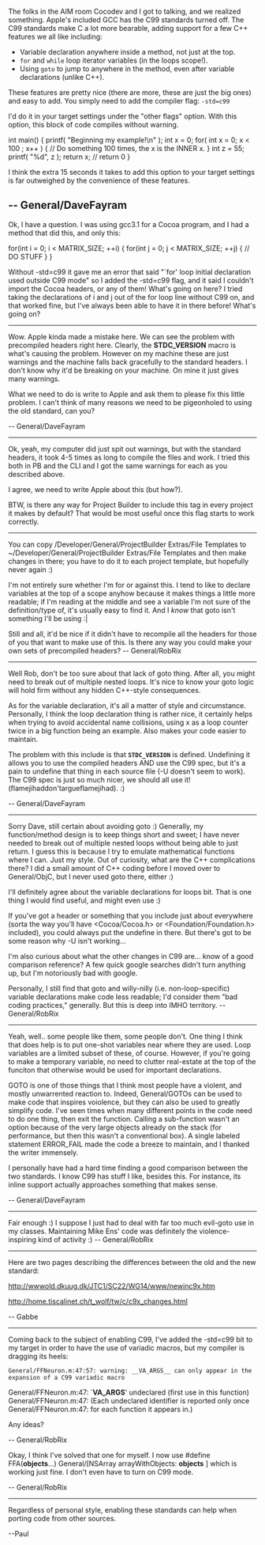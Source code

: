 The folks in the AIM room Cocodev and I got to talking, and we realized something. Apple's included GCC has the C99 standards turned off. The C99 standards make C a lot more bearable, adding support for a few C++ features we all like including:


* Variable declaration anywhere inside a method, not just at the top.
* <code>for</code> and <code>while</code> loop iterator variables (in the loops scope!).
* Using <code>goto</code> to jump to anywhere in the method, even after variable declarations (unlike C++).


These features are pretty nice (there are more, these are just the big ones) and easy to add. You simply need to add the compiler flag: 
<code>-std=c99</code>

I'd do it in your target settings under the "other flags" option. With this option, this block of code compiles without warning.

    
int main() {
	printf( "Beginning my example!\n" );
	int x = 0;
	for( int x = 0; x < 100 ; x++ ) 
	{
		// Do something 100 times, the x is the INNER x.
	}
	int z = 55;
	printf( "%d", z );
	return x; // return 0
}


I think the extra 15 seconds it takes to add this option to your target settings is far outweighed by the convenience of these features.

-- General/DaveFayram
----
Ok, I have a question. I was using gcc3.1 for a Cocoa program, and I had a method that did this, and only this:
    
for(int i = 0; i < MATRIX_SIZE; ++i)
{
   for(int j = 0; j < MATRIX_SIZE; ++j)
   {
       // DO STUFF
   }
}

Without -std=c99 it gave me an error that said "`for' loop initial declaration used outside C99 mode" so I added the -std=c99 flag, and it said I couldn't import the Cocoa headers, or any of them! What's going on here? I tried taking the declarations of i and j out of the for loop line without C99 on, and that worked fine, but I've always been able to have it in there before! What's going on?

----

Wow. Apple kinda made a mistake here. We can see the problem with precompiled headers right here. Clearly, the __STDC_VERSION__ macro is what's causing the problem. However on my machine these are just warnings and the machine falls back gracefully to the standard headers. I don't know why it'd be breaking on your machine. On mine it just gives many warnings.

What we need to do is write to Apple and ask them to please fix this little problem. I can't think of many reasons we need to be pigeonholed to using the old standard, can you?

-- General/DaveFayram

----
Ok, yeah, my computer did just spit out warnings, but with the standard headers, it took 4-5 times as long to compile the files and work. I tried this both in PB and the CLI and I got the same warnings for each as you described above.

I agree, we need to write Apple about this (but how?).

BTW, is there any way for Project Builder to include this tag in every project it makes by default? That would be most useful once this flag starts to work correctly.

----

You can copy /Developer/General/ProjectBuilder Extras/File Templates to ~/Developer/General/ProjectBuilder Extras/File Templates and then make changes in there; you have to do it to each project template, but hopefully never again :)

I'm not entirely sure whether I'm for or against this. I tend to like to declare variables at the top of a scope anyhow because it makes things a little more readable; if I'm reading at the middle and see a variable I'm not sure of the definition/type of, it's usually easy to find it. And I *know* that goto isn't something I'll be using :|

Still and all, it'd be nice if it didn't have to recompile all the headers for those of you that want to make use of this. Is there any way you could make your own sets of precompiled headers? -- General/RobRix

----

Well Rob, don't be too sure about that lack of goto thing. After all, you might need to break out of multiple nested loops. It's nice to know your goto logic will hold firm without any hidden C++-style consequences. 

As for the variable declaration, it's all a matter of style and circumstance. Personally, I think the loop declaration thing is rather nice, it certainly helps when trying to avoid accidental name collisions, using x as a loop counter twice in a big function being an example.  Also makes your code easier to maintain. 

The problem with this include is that <code>__STDC_VERSION__</code> is defined. Undefining it allows you to use the compiled headers AND use the C99 spec, but it's a pain to undefine that thing in each source file (-U doesn't seem to work).  The C99 spec is just so much nicer, we should all use it! (flamejihaddon'targueflamejihad). :)

-- General/DaveFayram

----

Sorry Dave, still certain about avoiding goto :) Generally, my function/method design is to keep things short and sweet; I have never needed to break out of multiple nested loops without being able to just return. I guess this is because I try to emulate mathematical functions where I can. Just my style. Out of curiosity, what are the C++ complications there? I did a small amount of C++ coding before I moved over to General/ObjC, but I never used goto there, either :)

I'll definitely agree about the variable declarations for loops bit. That is one thing I would find useful, and might even use :)

If you've got a header or something that you include just about everywhere (sorta the way you'll have <Cocoa/Cocoa.h> or <Foundation/Foundation.h> included), you could always put the undefine in there. But there's got to be some reason why -U isn't working...

I'm also curious about what the other changes in C99 are... know of a good comparison reference? A few quick google searches didn't turn anything up, but I'm notoriously bad with google.

Personally, I still find that goto and willy-nilly (i.e. non-loop-specific) variable declarations make code less readable; I'd consider them "bad coding practices," generally. But this is deep into IMHO territory. -- General/RobRix

----

Yeah, well.. some people like them, some people don't. One thing I think that does help is to put one-shot variables near where they are used. Loop variables are a limited subset of these, of course. However, if you're going to make a temporary variable, no need to clutter real-estate at the top of the funciton that otherwise would be used for important declarations.

GOTO is one of those things that I think most people have a violent, and mostly unwarrented reaction to. Indeed, General/GOTOs can be used to make code that inspires voiolence, but they can also be used to greatly simplify code. I've seen times when many different points in the code need to do one thing, then exit the function. Calling a sub-function wasn't an option because of the very large objects already on the stack (for performance, but then this wasn't a conventional box). A single labeled statement ERROR_FAIL made the code a breeze to maintain, and I thanked the writer immensely.

I personally have had a hard time finding a good comparison between the two standards. I know C99 has stuff I like, besides this. For instance, its inline support actually approaches something that makes sense.

-- General/DaveFayram

----

Fair enough :) I suppose I just had to deal with far too much evil-goto use in my classes. Maintaining Mike Ens' code was definitely the violence-inspiring kind of activity :) -- General/RobRix

----

Here are two pages describing the differences between the old and the new standard:

http://wwwold.dkuug.dk/JTC1/SC22/WG14/www/newinc9x.htm

http://home.tiscalinet.ch/t_wolf/tw/c/c9x_changes.html

-- Gabbe

----

Coming back to the subject of enabling C99, I've added the     -std=c99 bit to my target in order to have the use of variadic macros, but my compiler is dragging its heels:

    General/FFNeuron.m:47:57: warning: __VA_ARGS__ can only appear in the expansion of a C99 variadic macro
General/FFNeuron.m:47: `__VA_ARGS__' undeclared (first use in this function)
General/FFNeuron.m:47: (Each undeclared identifier is reported only once
General/FFNeuron.m:47: for each function it appears in.)

Any ideas?

-- General/RobRix

Okay, I think I've solved that one for myself. I now use     #define FFA(__objects__...)  General/[NSArray arrayWithObjects: __objects__ ] which is working just fine. I don't even have to turn on C99 mode.

-- General/RobRix

----
Regardless of personal style, enabling these standards can help when porting code from other sources.

--Paul